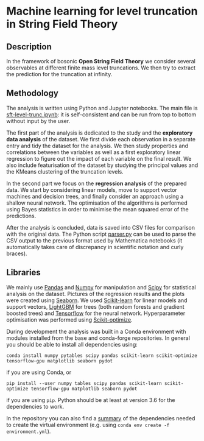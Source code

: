 # Machine learning for level truncation in String Field Theory

## Description

In the framework of bosonic **Open String Field Theory** we consider several observables at different finite mass level truncations. We then try to extract the prediction for the truncation at infinity.

## Methodology

The analysis is written using Python and Jupyter notebooks. The main file is [sft-level-trunc.ipynb](./sft-level-trunc.ipynb): it is self-consistent and can be run from top to bottom without input by the user.

The first part of the analysis is dedicated to the study and the **exploratory data analysis** of the dataset. We first divide each observation in a separate entry and tidy the dataset for the analysis. We then study properties and correlations between the variables as well as a first exploratory linear regression to figure out the impact of each variable on the final result. We also include featurisation of the dataset by studying the principal values and the KMeans clustering of the truncation levels.

In the second part we focus on the **regression analysis** of the prepared data. We start by considering linear models, move to support vector machines and decision trees, and finally consider an approach using a shallow neural network. The optimisation of the algorithms is performed using Bayes statistics in order to minimise the mean squared error of the predictions.

After the analysis is concluded, data is saved into CSV files for comparison with the original data. The Python script [parser.py](./parser.py) can be used to parse the CSV output to the previous format used by Mathematica notebooks (it automatically takes care of discrepancy in scientific notation and curly braces).

## Libraries

We mainly use [Pandas](https://pandas.pydata.org/) and [Numpy](https://numpy.org/) for manipulation and [Scipy](https://www.scipy.org/) for statistical analysis on the dataset. Pictures of the regression results and the plots were created using [Seaborn](https://seaborn.pydata.org/). We used [Scikit-learn](https://scikit-learn.org/stable/) for linear models and support vectors, [LightGBM](https://www.microsoft.com/en-us/research/project/lightgbm/) for trees (both random forests and gradient boosted trees) and [Tensorflow](https://www.tensorflow.org/) for the neural network. Hyperparameter optimisation was performed using [Scikit-optimize](https://scikit-optimize.github.io/stable/).

During development the analysis was built in a Conda environment with modules installed from the base and conda-forge repositories. In general you should be able to install all dependencies using:

```shell
conda install numpy pytables scipy pandas scikit-learn scikit-optimize tensorflow-gpu matplotlib seaborn pydot
```

if you are using Conda, or

```shell
pip install --user numpy tables scipy pandas scikit-learn scikit-optimize tensorflow-gpu matplotlib seaborn pydot
```

if you are using `pip`. Python should be at least at version 3.6 for the dependencies to work.

In the repository you can also find a [summary](./environment.yml) of the dependencies needed to create the virtual environment (e.g. using `conda env create -f environment.yml`).
